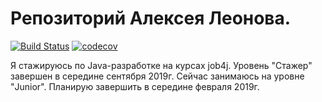 # Репозиторий Алексея Леонова.
[![Build Status](https://travis-ci.org/ayleonov/job4j.svg?branch=master)](https://travis-ci.org/ayleonov/job4j)
[![codecov](https://codecov.io/gh/ayleonov/job4j/branch/master/graph/badge.svg)](https://codecov.io/gh/ayleonov/job4j)

Я стажируюсь по Java-разработке на курсах job4j. Уровень "Cтажер" завершен в середине сентября 2019г.
Cейчас занимаюсь на уровне "Junior". Планирую завершить в середине февраля 2019г.







